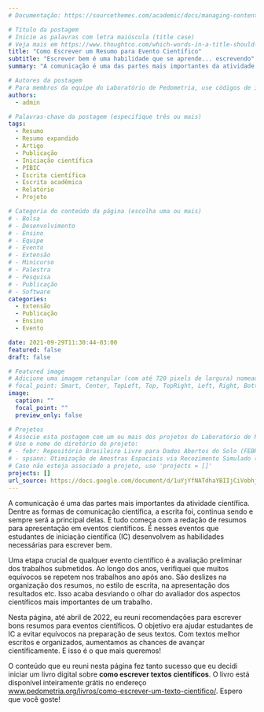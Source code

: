 ```yaml
---
# Documentação: https://sourcethemes.com/academic/docs/managing-content/

# Título da postagem
# Inicie as palavras com letra maiúscula (title case)
# Veja mais em https://www.thoughtco.com/which-words-in-a-title-should-be-capitalized-1691026
title: "Como Escrever um Resumo para Evento Científico"
subtitle: "Escrever bem é uma habilidade que se aprende... escrevendo"
summary: "A comunicação é uma das partes mais importantes da atividade científica. Os resumos apresentados em eventos científicos são um dos meios mais populares de comunicar resultados de pesquisas. É preparando resumos para esses eventos que estudantes de iniciação científica são introduzidos ao mundo da comunicação científica."

# Autores da postagem
# Para membros da equipe do Laboratório de Pedometria, use códigos de identificação conforme 'content/authors'
authors:
  - admin

# Palavras-chave da postagem (especifique três ou mais)
tags:
  - Resumo
  - Resumo expandido
  - Artigo
  - Publicação
  - Iniciação científica
  - PIBIC
  - Escrita científica
  - Escrita acadêmica
  - Relatório
  - Projeto

# Categoria do conteúdo da página (escolha uma ou mais)
# - Bolsa
# - Desenvolvimento
# - Ensino
# - Equipe
# - Evento
# - Extensão
# - Minicurso
# - Palestra
# - Pesquisa
# - Publicação
# - Software
categories:
  - Extensão
  - Publicação
  - Ensino
  - Evento

date: 2021-09-29T11:30:44-03:00
featured: false
draft: false

# Featured image
# Adicione uma imagem retangular (com até 720 pixels de largura) nomeada 'featured' ao diretório desta postagem
# focal_point: Smart, Center, TopLeft, Top, TopRight, Left, Right, BottomLeft, Bottom, BottomRight
image:
  caption: ""
  focal_point: ""
  preview_only: false

# Projetos
# Associe esta postagem com um ou mais dos projetos do Laboratório de Pedometria
# Use o nome do diretório do projeto:
# - febr: Repositório Brasileiro Livre para Dados Abertos do Solo (FEBR)
# - spsann: Otimização de Amostras Espaciais via Recozimento Simulado (SPSANN)
# Caso não esteja associado a projeto, use 'projects = []'
projects: []
url_source: https://docs.google.com/document/d/1uYjYfNATdhaYBIIjCiVobhjotenM1mPsgMVHrN1nUHo/
---
```


<!-- <iframe frameborder="0" style="width: 100%; height: 6000px" src="https://docs.google.com/document/d/e/2PACX-1vSKMay2pVUxo3URtgEVLuadxYc-7GiXcxBTR5GsbjVC6TjZZuetqOPTzJv6GDBMnLopA21ZOCRyLuSH/pub?embedded=true"></iframe> -->

A comunicação é uma das partes mais importantes da atividade científica. Dentre as formas de
comunicação científica, a escrita foi, continua sendo e sempre será a principal delas. E tudo começa
com a redação de resumos para apresentação em eventos científicos. É nesses eventos que estudantes
de iniciação científica (IC) desenvolvem as habilidades necessárias para escrever bem.

Uma etapa crucial de qualquer evento científico é a avaliação preliminar dos trabalhos submetidos.
Ao longo dos anos, verifiquei que muitos equívocos se repetem nos trabalhos ano após ano. São
deslizes na organização dos resumos, no estilo de escrita, na apresentação dos resultados etc.
Isso acaba desviando o olhar do avaliador dos aspectos científicos mais importantes de um trabalho.

Nesta página, até abril de 2022, eu reuni recomendações para escrever bons resumos para eventos
científicos. O objetivo era ajudar estudantes de IC a evitar equívocos na preparação de seus textos.
Com textos melhor escritos e organizados, aumentamos as chances de avançar cientificamente. E isso é
o que mais queremos!

O conteúdo que eu reuni nesta página fez tanto sucesso que eu decidi iniciar um livro digital sobre
__como escrever textos científicos__. O livro está disponível inteiramente grátis no endereço
www.pedometria.org/livros/como-escrever-um-texto-cientifico/. Espero que você goste!
